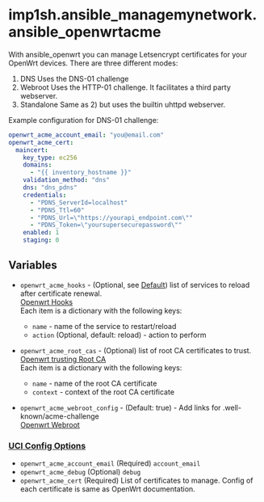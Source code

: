 # imp1sh.ansible_managemynetwork.ansible_openwrtacme
With ansible_openwrt you can manage Letsencrypt certificates for your OpenWrt devices. There are three different modes:

1) DNS
Uses the DNS-01 challenge
2) Webroot
Uses the HTTP-01 challenge. It facilitates a third party webserver.
3) Standalone
Same as 2) but uses the builtin uhttpd webserver.

Example configuration for DNS-01 challenge:
```yaml
openwrt_acme_account_email: "you@email.com"
openwrt_acme_cert:
  maincert:
    key_type: ec256
    domains:
      - "{{ inventory_hostname }}"
    validation_method: "dns"
    dns: "dns_pdns"
    credentials:
      - "PDNS_ServerId=localhost"
      - "PDNS_Ttl=60"
      - "PDNS_Url=\"https://yourapi_endpoint.com\""
      - "PDNS_Token=\"yoursupersecurepassword\""
    enabled: 1
    staging: 0
```

## Variables

* `openwrt_acme_hooks` - (Optional, see [Default](./defaults/main.yml)) list of services to reload after certificate renewal.\
  [Openwrt Hooks](https://openwrt.org/docs/guide-user/services/tls/acmesh#hooks) \
  Each item is a dictionary with the following keys:
  * `name` - name of the service to restart/reload
  * `action` (Optional, default: reload) - action to perform

* `openwrt_acme_root_cas` - (Optional) list of root CA certificates to trust. \
  [Openwrt trusting Root CA](https://openwrt.org/docs/guide-user/services/tls/pki) \
  Each item is a dictionary with the following keys:
  * `name` - name of the root CA certificate
  * `context` - context of the root CA certificate

* `openwrt_acme_webroot_config` - (Default: true) - Add links for .well-known/acme-challenge \
  [Openwrt Webroot](https://openwrt.org/docs/guide-user/services/tls/acmesh#webroot)

### [UCI Config Options](https://openwrt.org/docs/guide-user/services/tls/acmesh#uci_config_options)
* `openwrt_acme_account_email` (Required) `account_email`
* `openwrt_acme_debug` (Optional) `debug`
* `openwrt_acme_cert` (Required) List of certificates to manage. Config of each certificate is same as OpenWrt documentation. 